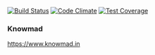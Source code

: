[![Build Status](https://travis-ci.org/knowmadin/knowmad.svg?branch=master)](https://travis-ci.org/knowmadin/knowmad)
[![Code Climate](https://codeclimate.com/github/knowmadin/knowmad/badges/gpa.svg)](https://codeclimate.com/github/knowmadin/knowmad)
[![Test Coverage](https://codeclimate.com/github/knowmadin/knowmad/badges/coverage.svg)](https://codeclimate.com/github/knowmadin/knowmad/coverage)

### Knowmad

https://www.knowmad.in